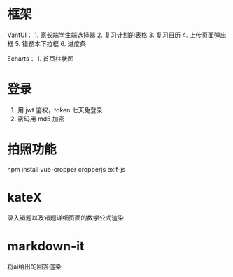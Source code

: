 # 框架
VantUI：
    1. 家长端学生端选择器
    2. 复习计划的表格
    3. 复习日历
    4. 上传页面弹出框
    5. 错题本下拉框
    6. 进度条

Echarts：
    1. 首页柱状图
    

# 登录
1. 用 jwt 鉴权，token 七天免登录
2. 密码用 md5 加密

# 拍照功能
npm install vue-cropper cropperjs exif-js

# kateX
录入错题以及错题详细页面的数学公式渲染

# markdown-it
将ai给出的回答渲染